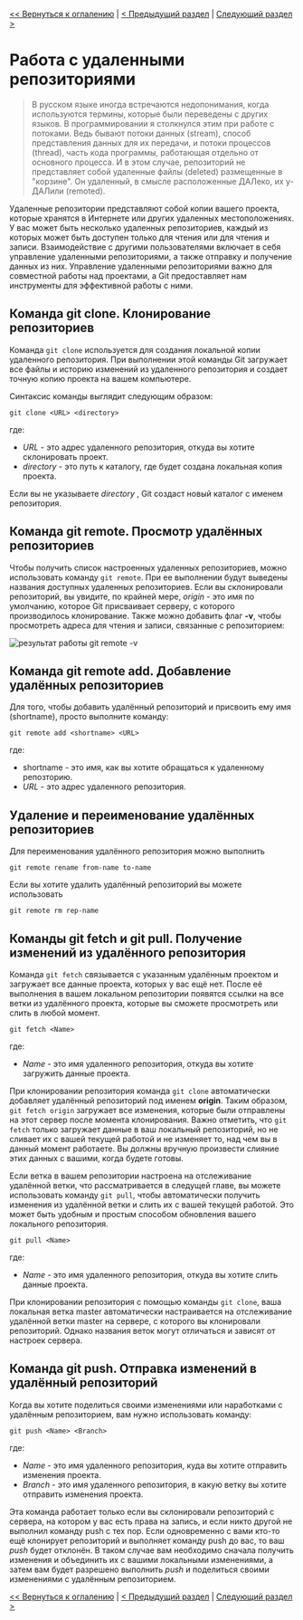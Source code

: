 [<< Вернуться к оглалению](README.md) | [< Предыдущий раздел](section07.md) | [Следующий раздел >](section09.md)

Работа с удаленными репозиториями
===================================

> В русском языке иногда встречаются недопонимания, когда используются термины, которые были переведены с других языков. В программировании я столкнулся этим при работе с потоками. Ведь бывают потоки данных (stream), способ представления данных для их передачи, и потоки процессов (thread), часть кода программы, работающая отдельно от основного процесса. И в этом случае, репозиторий не представляет собой удаленные файлы (deleted) размещенные в "корзине". Он удаленный, в смысле расположенные ДАЛеко, их у-ДАЛили (remoted).

Удаленные репозитории представляют собой копии вашего проекта, которые хранятся в Интернете или других удаленных местоположениях. У вас может быть несколько удаленных репозиториев, каждый из которых может быть доступен только для чтения или для чтения и записи. Взаимодействие с другими пользователями включает в себя управление удаленными репозиториями, а также отправку и получение данных из них. Управление удаленными репозиториями важно для совместной работы над проектами, а Git предоставляет нам инструменты для эффективной работы с ними.

Команда git clone. Клонирование репозиториев
--------------------------------------------

Команда `git clone` используется для создания локальной копии удаленного репозитория. При выполнении этой команды Git загружает все файлы и историю изменений из удаленного репозитория и создает точную копию проекта на вашем компьютере.

Синтаксис команды выглядит следующим образом:

```
git clone <URL> <directory>
```

где:

- _URL_ - это адрес удаленного репозитория, откуда вы хотите склонировать проект.
- _directory_ - это путь к каталогу, где будет создана локальная копия проекта. 

Если вы не указываете _directory_ , Git создаст новый каталог с именем репозитория.

Команда git remote. Просмотр удалённых репозиториев
---------------------------------------------------

Чтобы получить список настроенных удаленных репозиториев, можно использовать команду `git remote`. При ее выполнении будут выведены названия доступных удаленных репозиториев. Если вы склонировали репозиторий, вы увидите, по крайней мере, _origin_ - это имя по умолчанию, которое Git присваивает серверу, с которого производилось клонирование. Также можно добавить флаг __-v__, чтобы просмотреть адреса для чтения и записи, связанные с репозиторием:

![результат работы git remote -v]()


Команда git remote add. Добавление удалённых репозиториев
---------------------------------------------------------

Для того, чтобы добавить удалённый репозиторий и присвоить ему имя (shortname), просто выполните команду:

```
git remote add <shortname> <URL>
```

где:

- shortname - это имя, как вы хотите обращаться к удаленному репозторию. 
- _URL_ - это адрес удаленного репозитория.

Удаление и переименование удалённых репозиториев
------------------------------------------------

Для переименования удалённого репозитория можно выполнить 

```
git remote rename from-name to-name
```

Если вы хотите удалить удалённый репозиторий вы можете использовать 

```
git remote rm rep-name
```

Команды git fetch и git pull. Получение изменений из удалённого репозитория
---------------------------------------------------------------------------

Команда `git fetch` связывается с указанным удалённым проектом и загружает все данные проекта, которых у вас ещё нет. После её выполнения в вашем локальном репозитории появятся ссылки на все ветки из удалённого проекта, которые вы сможете просмотреть или слить в любой момент.

```
git fetch <Name>
```

где:

- _Name_ - это имя удаленного репозитория, откуда вы хотите загружить данные проекта.

При клонировании репозитория команда `git clone` автоматически добавляет удалённый репозиторий под именем __origin__. Таким образом, `git fetch origin` загружает все изменения, которые были отправлены на этот сервер после момента клонирования. Важно отметить, что `git fetch` только загружает данные в ваш локальный репозиторий, но не сливает их с вашей текущей работой и не изменяет то, над чем вы в данный момент работаете. Вы должны вручную произвести слияние этих данных с вашими, когда будете готовы.

Если ветка в вашем репозитории настроена на отслеживание удалённой ветки, что рассматривается в следущей главе, вы можете использовать команду `git pull`, чтобы автоматически получить изменения из удалённой ветки и слить их с вашей текущей работой. Это может быть удобным и простым способом обновления вашего локального репозитория.


```
git pull <Name>
```

где:

- _Name_ - это имя удаленного репозитория, откуда вы хотите слить данные проекта.

При клонировании репозитория с помощью команды `git clone`, ваша локальная ветка master автоматически настраивается на отслеживание удалённой ветки master на сервере, с которого вы клонировали репозиторий. Однако названия веток могут отличаться и зависят от настроек сервера.

Команда git push. Отправка изменений в удалённый репозиторий
------------------------------------------------------------

Когда вы хотите поделиться своими изменениями или наработками с удалённым репозиторием, вам нужно использовать команду:

```
git push <Name> <Branch>
```

где:

- _Name_ - это имя удаленного репозитория, куда вы хотите отправить изменения проекта.
- _Branch_ - это имя удаленного репозитория, в какую ветку вы хотите отправить изменения проекта.

Эта команда работает только если вы склонировали репозиторий с сервера, на котором у вас есть права на запись, и если никто другой не выполнил команду push с тех пор. Если одновременно с вами кто-то ещё клонирует репозиторий и выполняет команду push до вас, то ваш _push_ будет отклонён. В таком случае вам необходимо сначала получить изменения и объединить их с вашими локальными изменениями, а затем вам будет разрешено выполнить _push_ и поделиться своими изменениями с удалённым репозиторием.

[<< Вернуться к оглалению](README.md) | [< Предыдущий раздел](section07.md) | [Следующий раздел >](section09.md)